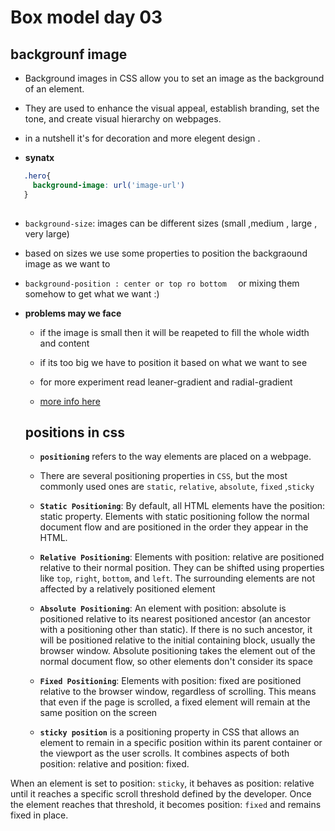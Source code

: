 # Box model day 03



## backgrounf image

  - Background images in CSS allow you to set an image as the background of an element.
  - They are used to enhance the visual appeal, establish branding, set the tone, and create visual hierarchy on webpages.
  - in a nutshell it's for decoration and more elegent design .


- **synatx** 
```css
   .hero{
     background-image: url('image-url')
   }
   
   ```

   - `background-size`: images can be different sizes (small ,medium , large , very large)

   - based on sizes we use some properties to position the backgraound image as we want to 
   - `background-position : center or top ro bottom  ` or mixing them somehow to get what we want :)

- **problems may we face**

  - if the image is small then it will be reapeted to fill the whole width and content 
  - if its too big we have to position it based on what we want to see


  - for more experiment read leaner-gradient and radial-gradient
  - [more info here](https://cssgradient.io/)


  ## positions in css
  - **`positioning`** refers to the way elements are placed on a webpage. 
  - There are several positioning properties in `CSS`, but the most commonly used ones are `static`, `relative`, `absolute`, `fixed` ,`sticky`


  - **`Static Positioning`**:
By default, all HTML elements have the position: static property. Elements with static positioning follow the normal document flow and are positioned in the order they appear in the HTML. 
  - **`Relative Positioning`**:
Elements with position: relative are positioned relative to their normal position. They can be shifted using properties like `top`, `right`, `bottom`, and `left`. The surrounding elements are not affected by a relatively positioned element

  - **`Absolute Positioning`**:
An element with position: absolute is positioned relative to its nearest positioned ancestor (an ancestor with a positioning other than static). If there is no such ancestor, it will be positioned relative to the initial containing block, usually the browser window. Absolute positioning takes the element out of the normal document flow, so other elements don't consider its space

  - **`Fixed Positioning`**:
Elements with position: fixed are positioned relative to the browser window, regardless of scrolling. This means that even if the page is scrolled, a fixed element will remain at the same position on the screen  

  - **`sticky position`** is a positioning property in CSS that allows an element to remain in a specific position within its parent container or the viewport as the user scrolls. It combines aspects of both position: relative and position: fixed.

When an element is set to position: `sticky`, it behaves as position: relative until it reaches a specific scroll threshold defined by the developer. Once the element reaches that threshold, it becomes position: `fixed` and remains fixed in place.